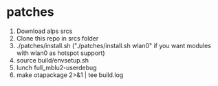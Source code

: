 # patches
1. Download alps srcs
2. Clone this repo in srcs folder
3. ./patches/install.sh ("./patches/install.sh wlan0" if you want modules with wlan0 as hotspot support) 
4. source build/envsetup.sh
5. lunch full_mblu2-userdebug
6. make otapackage 2>&1 | tee build.log

